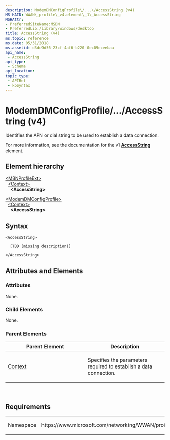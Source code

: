 ```yaml
---
description: ModemDMConfigProfile\/...\/AccessString (v4)
MS-HAID: WWAN\_profile\_v4.element\_1\_AccessString
MSHAttr:
- PreferredSiteName:MSDN
- PreferredLib:/library/windows/desktop
title: AccessString (v4)
ms.topic: reference
ms.date: 05/31/2018
ms.assetid: d3dc9d56-23cf-4af6-b220-0ec09eceebaa
api_name: 
 - AccessString
api_type: 
 - Schema
api_location: 
topic_type: 
 - APIRef
 - kbSyntax
---
```


# <span id="WWAN_profile_v4.element_1_AccessString"></span>ModemDMConfigProfile\/...\/AccessString (v4)

Identifies the APN or dial string to be used to establish a data connection.

For more information, see the documentation for the v1 [**AccessString**](./schema-accessstring-contexttype-element.md) element.

## Element hierarchy

[\<MBNProfileExt\>](element-mbnprofileext.md)  
&nbsp;&nbsp;[\<Context\>](element-context.md)  
&nbsp;&nbsp;&nbsp;&nbsp;**\<AccessString\>**

[\<ModemDMConfigProfile\>](element-modemdmconfigprofile.md)  
&nbsp;&nbsp;[\<Context\>](element-1-context.md)  
&nbsp;&nbsp;&nbsp;&nbsp;**\<AccessString\>**

## Syntax

``` syntax
<AccessString>

  [TBD (missing description)]

</AccessString>
```

## <span id="Attributes_and_Elements"></span><span id="attributes_and_elements"></span><span id="ATTRIBUTES_AND_ELEMENTS"></span>Attributes and Elements

### <span id="attributes"></span><span id="ATTRIBUTES"></span>Attributes

None.

### <span id="Child_Elements"></span><span id="child_elements"></span><span id="CHILD_ELEMENTS"></span>Child Elements

None.

### <span id="parent_elements"></span><span id="PARENT_ELEMENTS"></span>Parent Elements

<table>
<colgroup>
<col style="width: 50%" />
<col style="width: 50%" />
</colgroup>
<thead>
<tr class="header">
<th>Parent Element</th>
<th>Description</th>
</tr>
</thead>
<tbody>
<tr class="odd">
<td><a href="element-1-context.md">Context</a></td>
<td><p>Specifies the parameters required to establish a data connection.</p></td>
</tr>
</tbody>
</table>

 

## Requirements

<table>
<colgroup>
<col style="width: 50%" />
<col style="width: 50%" />
</colgroup>
<tbody>
<tr class="odd">
<td><p>Namespace</p></td>
<td><p>https://www.microsoft.com/networking/WWAN/profile/v4</p></td>
</tr>
</tbody>
</table>

 

 
